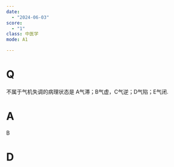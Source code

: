 ```yaml
---
date:
  - "2024-06-03"
score:
  - "1"
class: 中医学
mode: A1

---
```



# Q
不属于气机失调的病理状态是
A气滞；B气虚，C气逆；D气陷；E气闭.

# A

B


# D
